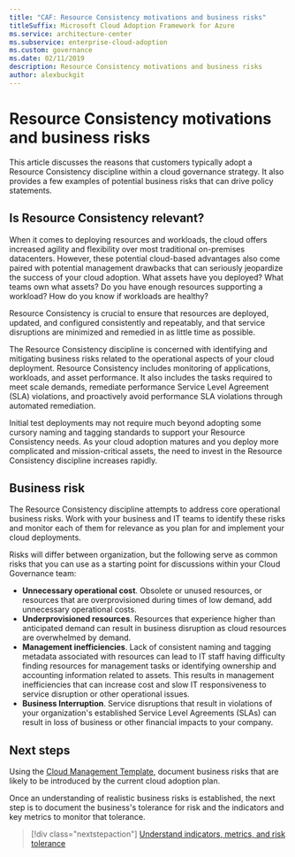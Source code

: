 ```yaml
---
title: "CAF: Resource Consistency motivations and business risks"
titleSuffix: Microsoft Cloud Adoption Framework for Azure
ms.service: architecture-center
ms.subservice: enterprise-cloud-adoption
ms.custom: governance
ms.date: 02/11/2019
description: Resource Consistency motivations and business risks
author: alexbuckgit
---
```


# Resource Consistency motivations and business risks

This article discusses the reasons that customers typically adopt a Resource Consistency discipline within a cloud governance strategy. It also provides a few examples of potential business risks that can drive policy statements.

<!-- markdownlint-disable MD026 -->

## Is Resource Consistency relevant?

When it comes to deploying resources and workloads, the cloud offers increased agility and flexibility over most traditional on-premises datacenters. However, these potential cloud-based advantages also come paired with potential management drawbacks that can seriously jeopardize the success of your cloud adoption. What assets have you deployed? What teams own what assets? Do you have enough resources supporting a workload? How do you know if workloads are healthy?

Resource Consistency is crucial to ensure that resources are deployed, updated, and configured consistently and repeatably, and that service disruptions are minimized and remedied in as little time as possible.

The Resource Consistency discipline is concerned with identifying and mitigating business risks related to the operational aspects of your cloud deployment. Resource Consistency includes monitoring of applications, workloads, and asset performance. It also includes the tasks required to meet scale demands, remediate performance Service Level Agreement (SLA) violations, and proactively avoid performance SLA violations through automated remediation.

Initial test deployments may not require much beyond adopting some cursory naming and tagging standards to support your Resource Consistency needs. As your cloud adoption matures and you deploy more complicated and mission-critical assets, the need to invest in the Resource Consistency discipline increases rapidly.

## Business risk

The Resource Consistency discipline attempts to address core operational business risks. Work with your business and IT teams to identify these risks and monitor each of them for relevance as you plan for and implement your cloud deployments.

Risks will differ between organization, but the following serve as common risks that you can use as a starting point for discussions within your Cloud Governance team:

- **Unnecessary operational cost**. Obsolete or unused resources, or resources that are overprovisioned during times of low demand, add unnecessary operational costs.
- **Underprovisioned resources**. Resources that experience higher than anticipated demand can result in business disruption as cloud resources are overwhelmed by demand.
- **Management inefficiencies**. Lack of consistent naming and tagging metadata associated with resources can lead to IT staff having difficulty finding resources for management tasks or identifying ownership and accounting information related to assets. This results in management inefficiencies that can increase cost and slow IT responsiveness to service disruption or other operational issues.
- **Business Interruption**. Service disruptions that result in violations of your organization's established Service Level Agreements (SLAs) can result in loss of business or other financial impacts to your company.

## Next steps

Using the [Cloud Management Template](./template.md), document business risks that are likely to be introduced by the current cloud adoption plan.

Once an understanding of realistic business risks is established, the next step is to document the business's tolerance for risk and the indicators and key metrics to monitor that tolerance.

> [!div class="nextstepaction"]
> [Understand indicators, metrics, and risk tolerance](./metrics-tolerance.md)
